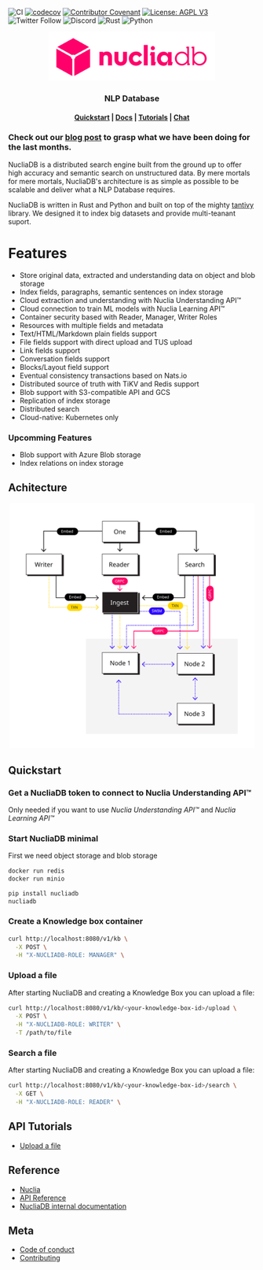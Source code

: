 ![CI](https://github.com/stashify/nucliadb/actions/workflows/nucliadb_one.yml/badge.svg)
[![codecov](https://codecov.io/gh/nuclia/nucliadb/branch/main/graph/badge.svg?token=06SRGAV5SS)](https://codecov.io/gh/nuclia/nucliadb)
[![Contributor Covenant](https://img.shields.io/badge/Contributor%20Covenant-2.0-4baaaa.svg)](CODE_OF_CONDUCT.md)
[![License: AGPL V3](https://img.shields.io/badge/license-AGPL%20V3-blue)](LICENCE.md)
![Twitter Follow](https://img.shields.io/twitter/follow/nuclia_?color=%231DA1F2&logo=Twitter&style=plastic)
![Discord](https://img.shields.io/discord/911636727150575649?logo=Discord&logoColor=%23FFFFFF&style=plastic)
![Rust](https://img.shields.io/badge/Rust-black?logo=rust&style=plastic)
![Python](https://img.shields.io/badge/Python-black?logo=python&style=plastic)

<p align="center">
  <img src="docs/assets/images/nuclia_db_positiu.svg" alt="Nuclia" height="100">
</p>
<h3 align="center">NLP Database</h3>

<h4 align="center">
  <a href="docs/getting-started/quickstart">Quickstart</a> |
  <a href="docs/">Docs</a> |
  <a href="docs/tutorials">Tutorials</a> |
  <a href="https://discord.gg/W6RKm2Vnhq">Chat</a>
</h4>

### Check out our [blog post](https://nuclia.com/blog/first-release/) to grasp what we have been doing for the last months.

NucliaDB is a distributed search engine built from the ground up to offer high accuracy and semantic search on unstructured data. By mere mortals for mere mortals, NucliaDB's architecture is as simple as possible to be scalable and deliver what a NLP Database requires.

NucliaDB is written in Rust and Python and built on top of the mighty [tantivy](https://github.com/quickwit-oss/tantivy) library. We designed it to index big datasets and provide multi-teanant suport.

# Features

- Store original data, extracted and understanding data on object and blob storage
- Index fields, paragraphs, semantic sentences on index storage
- Cloud extraction and understanding with Nuclia Understanding API™
- Cloud connection to train ML models with Nuclia Learning API™
- Container security based with Reader, Manager, Writer Roles
- Resources with multiple fields and metadata
- Text/HTML/Markdown plain fields support
- File fields support with direct upload and TUS upload
- Link fields support
- Conversation fields support
- Blocks/Layout field support
- Eventual consistency transactions based on Nats.io
- Distributed source of truth with TiKV and Redis support
- Blob support with S3-compatible API and GCS
- Replication of index storage
- Distributed search
- Cloud-native: Kubernetes only

### Upcomming Features

- Blob support with Azure Blob storage
- Index relations on index storage

## Achitecture

<p align="center">
  <img src="docs/assets/images/arquitecture.svg" alt="Architecture" width="500px" style="background-color: #fff">
</p>

## Quickstart

### Get a NucliaDB token to connect to Nuclia Understanding API™

Only needed if you want to use _Nuclia Understanding API™_ and _Nuclia Learning API™_

### Start NucliaDB minimal

First we need object storage and blob storage

```
docker run redis
docker run minio
```

```
pip install nucliadb
nucliadb
```

### Create a Knowledge box container

```bash
curl http://localhost:8080/v1/kb \
  -X POST \
  -H "X-NUCLIADB-ROLE: MANAGER" \
```

### Upload a file

After starting NucliaDB and creating a Knowledge Box you can upload a file:

```bash
curl http://localhost:8080/v1/kb/<your-knowledge-box-id>/upload \
  -X POST \
  -H "X-NUCLIADB-ROLE: WRITER" \
  -T /path/to/file
```

### Search a file

After starting NucliaDB and creating a Knowledge Box you can upload a file:

```bash
curl http://localhost:8080/v1/kb/<your-knowledge-box-id>/search \
  -X GET \
  -H "X-NUCLIADB-ROLE: READER" \
```

## API Tutorials

- [Upload a file](https://docs.nuclia.dev/docs/quick-start/push)

## Reference

- [Nuclia](https://docs.nuclia.dev/)
- [API Reference](https://docs.nuclia.dev/docs/api)
- [NucliaDB internal documentation](docs/internal/)

## Meta

- [Code of conduct](CODE_OF_CONDUCT.md)
- [Contributing](CONTRIBUTING.md)
